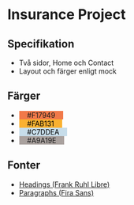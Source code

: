 # Insurance Project

## Specifikation

- Två sidor, Home och Contact
- Layout och färger enligt mock

## Färger

- <span style="background-color:#F17949; padding: 0 1rem;">#F17949</span>
- <span style="background-color:#FAB131; padding: 0 1rem; color: black;">#FAB131</span>
- <span style="background-color:#C7DDEA; padding: 0 1rem; color: black;">#C7DDEA</span>
- <span style="background-color:#A9A19E; padding: 0 1rem">#A9A19E</span>

## Fonter

- [Headings (Frank Ruhl Libre)](https://fonts.google.com/specimen/Frank+Ruhl+Libre)
- [Paragraphs (Fira Sans)](https://fonts.google.com/specimen/Fira+Sans)
